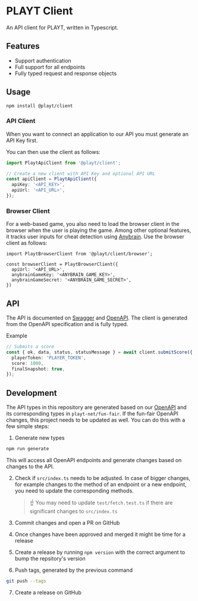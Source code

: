 # PLAYT Client

An API client for PLAYT, written in Typescript.

## Features

- Support authentication
- Full support for all endpoints
- Fully typed request and response objects

## Usage

```sh
npm install @playt/client
```

### API Client

When you want to connect an application to our API you must generate an API Key first.

You can then use the client as follows:

```ts
import PlaytApiClient from '@playt/client';

// Create a new client with API Key and optional API URL
const apiClient = PlaytApiClient({
  apiKey: '<API_KEY>',
  apiUrl: '<API_URL>',
});
```

### Browser Client

For a web-based game, you also need to load the browser client in the browser when the user is playing the game. Among other optional features, it tracks user inputs for cheat detection using [Anybrain](https://anybrain.gg/). Use the browser client as follows:

```
import PlaytBrowserClient from '@playt/client/browser';

const browserClient = PlaytBrowserClient({
  apiUrl: '<API_URL>',
  anybrainGameKey: '<ANYBRAIN_GAME_KEY>',
  anybrainGameSecret: '<ANYBRAIN_GAME_SECRET>',
})
```

## API

The API is documented on [Swagger](https://fun-fair.vercel.app/devs/docs) and [OpenAPI](https://fun-fair.vercel.app/api/docs). The client is generated from the OpenAPI specification and is fully typed.

Example

```ts
// Submits a score
const { ok, data, status, statusMessage } = await client.submitScore({
  playerToken: 'PLAYER_TOKEN',
  score: 1000,
  finalSnapshot: true,
});
```

## Development

The API types in this repository are generated based on our [OpenAPI](https://fun-fair.vercel.app/api/docs) and its corresponding types in `playt-net/fun-fair`. If the fun-fair OpenAPI changes, this project needs to be updated as well. You can do this with a few simple steps:

1. Generate new types

```sh
npm run generate
```

This will access all OpenAPI endpoints and generate changes based on changes to the API.

2. Check if `src/index.ts` needs to be adjusted. In case of bigger changes, for example changes to the method of an endpoint or a new endpoint, you need to update the corresponding methods.

   > ☝ You may need to update `test/fetch.test.ts` if there are significant changes to `src/index.ts`

3. Commit changes and open a PR on GitHub
4. Once changes have been approved and merged it might be time for a release
5. Create a release by running `npm version` with the correct argument to bump the repsitory's version
6. Push tags, generated by the previous command

```sh
git push --tags
```

7. Create a release on GitHub
